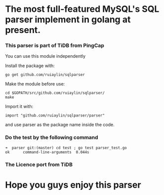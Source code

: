 The most full-featured MySQL's SQL parser implement in golang at present. 
===============================================

### This parser is part of TiDB from PingCap

You can use this module independently

Install the package with:

    go get github.com/ruiaylin/sqlparser
    
Make the module before use: 

    cd $GOPATH/src/github.com/ruiaylin/sqlparser/
    make 
    
Import it with:

    import "github.com/ruiaylin/sqlparser/parser"

and use parser as the package name inside the code.

### Do the test by the following command

    ➜  parser git:(master) cd test ; go test parser_test.go 
    ok  	command-line-arguments	0.044s



### The Licence port from TiDB

Hope you guys enjoy this parser 
===================================



